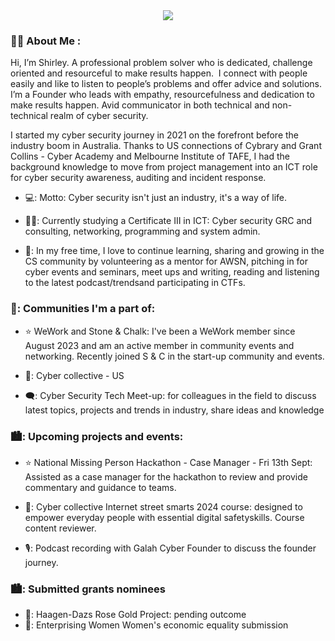 <div id="header" align="center">
  <img src="https://i.giphy.com/media/v1.Y2lkPTc5MGI3NjExbmFwcjRmdHhkeXIxZWhmMHF2MmxpdHBlb3QzMDN2NWsycWt0eTU5NyZlcD12MV9pbnRlcm5hbF9naWZfYnlfaWQmY3Q9Zw/BferOKonYOspm28AiB/giphy.gif"/>
</div>

### :woman_technologist: About Me :
Hi, I’m Shirley.
A professional problem solver who is dedicated, challenge oriented and resourceful to make results happen. 
I connect with people easily and like to listen to people’s problems and offer advice and solutions. 
I’m a Founder who leads with empathy, resourcefulness and dedication to make results happen. Avid communicator in both technical and non-technical realm of cyber security.

I started my cyber security journey in 2021 on the forefront before the industry boom in Australia. Thanks to US connections of Cybrary and Grant Collins - Cyber Academy and Melbourne Institute of TAFE, I had the background knowledge to move from project management into an ICT role for cyber security awareness, auditing and incident response.

- 💻: Motto: Cyber security isn't just an industry, it's a way of life.

- 👩‍🎓: Currently studying a Certificate III in ICT: Cyber security GRC and consulting, networking, programming and system admin.

- 🫡: In my free time, I love to continue learning, sharing and growing in the CS community by volunteering as a mentor for AWSN, pitching in for cyber events and seminars, meet ups and writing, reading and listening to the latest podcast/trendsand participating in CTFs.


### 💬: Communities I'm a part of:

- :star: WeWork and Stone & Chalk: I've been a WeWork member since August 2023 and am an active member in community events and networking. Recently joined S & C in the start-up community and events.

- 🌃: Cyber collective - US

- 🗨️: Cyber Security Tech Meet-up: for colleagues in the field to discuss latest topics, projects and trends in industry, share ideas and knowledge

 ### 🏙️: Upcoming projects and events:

- :star: National Missing Person Hackathon - Case Manager - Fri 13th Sept: Assisted as a case manager for the hackathon to review and provide commentary and guidance to teams.

- 🌃: Cyber collective Internet street smarts 2024 course: designed to empower everyday people with essential digital safetyskills. Course content reviewer.

- 🎙️: Podcast recording with Galah Cyber Founder to discuss the founder journey.

### 🏙️: Submitted grants nominees 

- 🌹: Haagen-Dazs Rose Gold Project: pending outcome
- 🌠: Enterprising Women Women's economic equality submission

  
